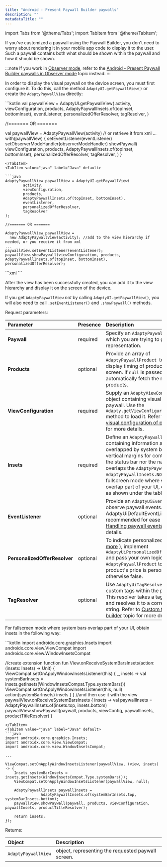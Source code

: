 ```yaml
---
title: "Android - Present Paywall Builder paywalls"
description: ""
metadataTitle: ""
---
```


<!--- android-present-paywalls-legacy.md --->

import Tabs from '@theme/Tabs';
import TabItem from '@theme/TabItem';

If you've customized a paywall using the Paywall Builder, you don't need to worry about rendering it in your mobile app code to display it to the user. Such a paywall contains both what should be shown within the paywall and how it should be shown.

:::note
If you work in [Observer mode](observer-vs-full-mode), refer to the [Android - Present Paywall Builder paywalls in Observer mode](android-present-paywall-builder-paywalls-in-observer-mode) topic instead.
:::

In order to display the visual paywall on the device screen, you must first configure it. To do this, call the method `AdaptyUI.getPaywallView()` or create the `AdaptyPaywallView` directly:

<Tabs>
  <TabItem value="kotlin" label="Kotlin" default>
```kotlin 
   val paywallView = AdaptyUI.getPaywallView(
       activity,
       viewConfiguration,
       products,
       AdaptyPaywallInsets.of(topInset, bottomInset),
       eventListener,
       personalizedOfferResolver,
       tagResolver,
   )

   //======= OR =======

   val paywallView =
        AdaptyPaywallView(activity) // or retrieve it from xml
   ...
   with(paywallView) {
       setEventListener(eventListener)
       setObserverModeHandler(observerModeHandler)
       showPaywall(
           viewConfiguration,
           products,
           AdaptyPaywallInsets.of(topInset, bottomInset),
           personalizedOfferResolver,
           tagResolver,
       )
   }
```
</TabItem>
<TabItem value="java" label="Java" default>

```java
AdaptyPaywallView paywallView = AdaptyUI.getPaywallView(
        activity,
        viewConfiguration,
        products,
        AdaptyPaywallInsets.of(topInset, bottomInset),
        eventListener,
        personalizedOfferResolver,
        tagResolver
);

//======= OR =======

AdaptyPaywallView paywallView =
  new AdaptyPaywallView(activity); //add to the view hierarchy if needed, or you receive it from xml
...
paywallView.setEventListener(eventListener);
paywallView.showPaywall(viewConfiguration, products, AdaptyPaywallInsets.of(topInset, bottomInset), personalizedOfferResolver);
```
</TabItem>
<TabItem value="XML" label="XML" default>
```xml 
<com.adapty.ui.AdaptyPaywallView xmlns:android="http://schemas.android.com/apk/res/android"
    android:layout_width="match_parent"
    android:layout_height="match_parent" />
```
</TabItem>
</Tabs>

   After the view has been successfully created, you can add it to the view hierarchy and display it on the screen of the device.

If you get `AdaptyPaywallView` _not_ by calling `AdaptyUI.getPaywallView()`, you will also need to call `.setEventListener()` and `.showPaywall()` methods.

Request parameters:

| Parameter                     | Presence | Description                                                  |
| :---------------------------- | :------- | :----------------------------------------------------------- |
| **Paywall**                   | required | Specify an `AdaptyPaywall` object, for which you are trying to get a screen representation. |
| **Products**                  | optional | Provide an array of `AdaptyPaywallProduct `to optimize the display timing of products on the screen. If `null` is passed, AdaptyUI will automatically fetch the required products. |
| **ViewConfiguration**         | required | Supply an `AdaptyViewConfiguration` object containing visual details of the paywall. Use the `Adapty.getViewConfiguration(paywall)` method to load it. Refer to [Fetch the visual configuration of paywall](get-pb-paywalls#fetch-the-view-configuration-of-paywall-designed-using-paywall-builder) topic for more details. |
| **Insets**                    | required | Define an `AdaptyPaywallInsets` object containing information about the area overlapped by system bars, creating vertical margins for content. If neither the status bar nor the navigation bar overlaps the `AdaptyPaywallView`, pass `AdaptyPaywallInsets.NONE`. For fullscreen mode where system bars overlap part of your UI, obtain insets as shown under the table. |
| **EventListener**             | optional | Provide an `AdaptyUiEventListener` to observe paywall events. Extending AdaptyUiDefaultEventListener is recommended for ease of use. Refer to [Handling paywall events](android-handling-events)  topic for more details. |
| **PersonalizedOfferResolver** | optional | To indicate personalized pricing ([read more](https://developer.android.com/google/play/billing/integrate#personalized-price)  ), implement `AdaptyUiPersonalizedOfferResolver`  and pass your own logic that maps `AdaptyPaywallProduct` to true if the product's price is personalized, otherwise false. |
| **TagResolver**               | optional | Use `AdaptyUiTagResolver` to resolve custom tags within the paywall text. This resolver takes a tag parameter and resolves it to a corresponding string. Refer to [Custom tags in paywall builder](custom-tags-in-paywall-builder)  topic for more details. |

For fullscreen mode where system bars overlap part of your UI, obtain insets in the following way:

<Tabs>
  <TabItem value="kotlin" label="Kotlin" default>
```kotlin
import androidx.core.graphics.Insets
import androidx.core.view.ViewCompat
import androidx.core.view.WindowInsetsCompat

//create extension function
fun View.onReceiveSystemBarsInsets(action: (insets: Insets) -> Unit) {
    ViewCompat.setOnApplyWindowInsetsListener(this) { _, insets ->
        val systemBarInsets = insets.getInsets(WindowInsetsCompat.Type.systemBars())
        ViewCompat.setOnApplyWindowInsetsListener(this, null)
        action(systemBarInsets)
        insets
    }
}
//and then use it with the view
paywallView.onReceiveSystemBarsInsets { insets ->
    val paywallInsets = AdaptyPaywallInsets.of(insets.top, insets.bottom)
    paywallView.showPaywall(paywall, products, viewConfig, paywallInsets, productTitleResolver)
}
```
</TabItem>
<TabItem value="java" label="Java" default>
```java
import androidx.core.graphics.Insets;
import androidx.core.view.ViewCompat;
import androidx.core.view.WindowInsetsCompat;

...

ViewCompat.setOnApplyWindowInsetsListener(paywallView, (view, insets) -> {
    Insets systemBarInsets = insets.getInsets(WindowInsetsCompat.Type.systemBars());
    ViewCompat.setOnApplyWindowInsetsListener(paywallView, null);
  
    AdaptyPaywallInsets paywallInsets =
                AdaptyPaywallInsets.of(systemBarInsets.top, systemBarInsets.bottom);
    paywallView.showPaywall(paywall, products, viewConfiguration, paywallInsets, productTitleResolver);
            
    return insets;
});
```
</TabItem>
</Tabs>



Returns:

| Object              | Description                                        |
| :------------------ | :------------------------------------------------- |
| `AdaptyPaywallView` | object, representing the requested paywall screen. |